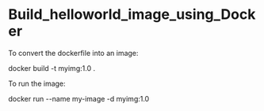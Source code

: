 # Build_helloworld_image_using_Docker

To convert the dockerfile into an image:

docker build -t myimg:1.0 .

To run the image:

docker run --name my-image -d myimg:1.0